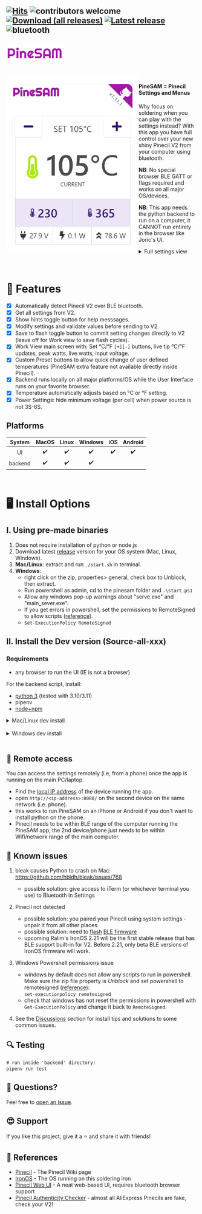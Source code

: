 [![Hits](https://hits.seeyoufarm.com/api/count/incr/badge.svg?url=https%3A%2F%2Fgithub.com%2Fbuilder555%2FPineSAM&count_bg=%23FF00BF&title_bg=%23625E5E&icon=pre-commit.svg&icon_color=%23E7E7E7&title=hits&edge_flat=false)](https://github.com/builder555/PineSAM/wiki)
![contributors welcome](https://custom-icon-badges.demolab.com/badge/contributors-welcome-A017A5.svg?logo=star&logoColor=white)
[![Download (all releases)](https://img.shields.io/github/downloads/builder555/pinesam/total?color=A017A5)](https://github.com/builder555/PineSAM/releases/)
[![Latest release](https://img.shields.io/github/v/release/builder555/pinesam?color=7700b3)](https://github.com/builder555/PineSAM/releases/latest)
![bluetooth](https://custom-icon-badges.demolab.com/badge/-bluetooth-7700b3.svg?logo=bluetooth&logoColor=white)
<br><br>
<img src="./images/PineSAM_logo-A017A5.png" align="left" width="150" height="48" style="float:left"> <br clear="left" />
---
<br>
<img src="./images/workHUD.png" align="right" width="350" style="float:left">

#### PineSAM = Pinecil Settings and Menus

Why focus on soldering when you can play with the settings instead? With this app you have full control over your new shiny Pinecil V2 from your computer using bluetooth.

**NB**: No special browser BLE GATT or flags required and works on all major OS/devices.

**NB**: This app needs the python backend to run on a computer, it CANNOT run entirely in the browser like Joric's UI.

<details>
  <summary>Full settings view</summary>
  <p>
    <img src="./full_settings.png"/>
  </p>
</details>
<div style="clear:both;">&nbsp;</div>
<br clear="right"/>

# 💫 Features

- [x] Automatically detect Pinecil V2 over BLE bluetooth.
- [x] Get all settings from V2.
- [X] Show hints toggle button for help messsages.
- [X] Modify settings and validate values before sending to V2.
- [X] Save to flash toggle button to commit setting changes directly to V2 (leave off for Work view to save flash cycles).
- [X] Work View main screen with: Set °C/°F `[+][-]` buttons, live tip °C/°F updates, peak watts, live watts, input voltage.
- [X] Custom Preset buttons to allow quick change of user defined temperatures (PineSAM extra feature not available directly inside Pinecil).
- [X] Backend runs locally on all major platforms/OS while the User Interface runs on your favorite browser.
- [X] Temperature automatically adjusts based on °C or °F setting.
- [X] Power Settings: hide minimum voltage (per cell) when power source is not 3S-6S.

## Platforms
 | System  | MacOS | Linux | Windows | iOS | Android|
 | :-----: | :-----: | :---: | :---: | :-: | :----: |
 | UI      |:heavy_check_mark:|:heavy_check_mark:|:heavy_check_mark:|:heavy_check_mark:|:heavy_check_mark:|
 | backend |:heavy_check_mark:|:heavy_check_mark:|:heavy_check_mark:|
<br>

# :desktop_computer: Install Options

## I. Using pre-made binaries

1. Does not require installation of python or node.js
2. Download latest [release](https://github.com/builder555/PineSAM/releases/latest) version for your OS system (Mac, Linux, Windows).
3. **Mac/Linux**: extract and run `./start.sh` in terminal.
4. **Windows**: 
   * right click on the zip, properties> general, check box to Unblock, then extract.
   * Run powershell as admin, cd to the pinesam folder and `.\start.ps1`
   * Allow any windows pop-up warnings about "serve.exe" and "main_sever.exe".
   * If you get errors in powershell, set the permissions to RemoteSigned to allow scripts ([reference](https://lazyadmin.nl/powershell/running-scripts-is-disabled-on-this-system/)).
   * ```Set-ExecutionPolicy RemoteSigned```

## II. Install the Dev version (Source-all-xxx)
### Requirements 
- any browser to run the UI (IE is not a browser)

For the backend script, install:
- [python 3](https://www.python.org/downloads/) (tested with 3.10/3.11)
- pipenv
- [node+npm](https://nodejs.org/en/download/)

<details>
  <summary> Mac/Linux dev install</summary>
  <p>
    
#### Setup

```shell
git clone https://github.com/builder555/PineSAM
cd PineSAM
chmod +x setup-dev.sh
chmod +x run-dev.sh
./setup-dev.sh
```

#### Run
```shell
./run-dev.sh
# press CTRL+C in the terminal window to stop
```
* On a Mac http://localhost:8080 will open in your browser automatically.
* Some Linux distros may need http://localhost:8080 opened manually. Debian12 hints [here](https://github.com/builder555/PineSAM/discussions/47#discussion-4884758).

  </p>
</details>
<div style="clear:both;">&nbsp;</div>

<details>
  <summary>Windows dev install</summary>
  <p>

#### Install
If you already have Python and NodeJS installed, you can skip to step 3.

1. Install Python: https://www.python.org/downloads
    * Check "Add python.exe to PATH" and select "Customize Installation"
    * Check "Add Python to environment variables" option
    * See a reference screen [here](https://github.com/builder555/PineSAM/discussions/7#discussion-4862766).
2. Install NodeJS: https://nodejs.org/en/download/
3. Download the Source-all-xxx from the latest release: https://github.com/builder555/PineSAM/releases/latest
4. Right click the zip and open Properties > General tab and check _Unblock_ if it appears at the bottom. Then Unzip it.
5. Run powershell as administrator, set permissions to RemoteSigned ([reference](https://lazyadmin.nl/powershell/running-scripts-is-disabled-on-this-system/)).
```shell
# setting this one time in powershell normally persists on reboots.
Set-ExecutionPolicy RemoteSigned
```
#### Run
1. Change directory, `cd` to the location of the PineSAM folder that was unzipped above.
```shell
setup-dev.bat   # only need to run this one time for each new version
run-dev.bat     # run this command every time you use Pinecil
```
  </p>
</details>
<div style="clear:both;">&nbsp;</div>

## :signal_strength: Remote access

You can access the settings remotely (i.e, from a phone) once the app is running on the main PC/laptop.

* Find the [local IP address](https://lifehacker.com/how-to-find-your-local-and-external-ip-address-5833108) of the device running the app.
* open `http://<ip-address>:8080/` on the second device on the same network (i.e. phone).
* this works to run PineSAM on an iPhone or Android if you don't want to install python on the phone.
* Pinecil needs to be within BLE range of the computer running the PineSAM app; the 2nd device/phone just needs to be within Wifi/network range of the main computer.

## 👀 Known issues
1. bleak causes Python to crash on Mac: https://github.com/hbldh/bleak/issues/768
    * possible solution: give access to iTerm (or whichever terminal you use) to Bluetooth in Settings
2. Pinecil not detected
    * possible solution: you paired your Pinecil using system settings - unpair it from all other places.
    * possible solution: need to [flash](https://github.com/Ralim/IronOS/discussions/1518#discussioncomment-4866637) [BLE firmware](https://github.com/builder555/PineSAM/files/10797411/Pinecilv2_EN.zip)
    * upcoming Ralim's IronOS 2.21 will be the first stable release that has BLE support built-in for V2. Before 2.21, only beta BLE versions of IronOS firmware will work.
    
3. Windows Powershell permissions issue
    * windows by default does not allow any scripts to run in powershell. Make sure the zip file property is _Unblock_ and set powershell to remotesigned ([reference](https://lazyadmin.nl/powershell/running-scripts-is-disabled-on-this-system/)):<br>
    `set-executionpolicy remotesigned`
    * check that windows has not reset the permissions in powershell with `Get-ExecutionPolicy` and change it back to `RemoteSigned`.
4. See the [Discussions](https://github.com/builder555/PineSAM/discussions) section for install tips and solutions to some common issues.


## 🔍 Testing

```shell
# run inside 'backend' directory:
pipenv run test
```
## 💬 Questions?
Feel free to [open an issue](https://github.com/builder555/PineSAM/issues).

## :heart_eyes: Support
If you like this project, give it a ⭐ and share it with friends!


## :book: References

- [Pinecil](https://wiki.pine64.org/wiki/Pinecil) - The Pinecil Wiki page
- [IronOS](https://github.com/Ralim/IronOS) - The OS running on this soldering iron
- [Pinecil Web UI](https://github.com/joric/pinecil) - A neat web-based UI, requires bluetooth browser support
- [Pinecil Authenticity Checker](https://pinecil.pine64.org/) - almost all AliExpress Pinecils are fake, check your V2!


